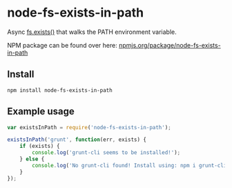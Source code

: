 # node-fs-exists-in-path

Async [fs.exists()](http://nodejs.org/api/fs.html#fs_fs_exists_path_callback) that walks the PATH environment variable.

NPM package can be found over here: [npmjs.org/package/node-fs-exists-in-path](https://npmjs.org/package/node-fs-exists-in-path)

## Install
```
npm install node-fs-exists-in-path
```

## Example usage
```js
var existsInPath = require('node-fs-exists-in-path');

existsInPath('grunt', function(err, exists) {
    if (exists) {
        console.log('grunt-cli seems to be installed!');
    } else {
        console.log('No grunt-cli found! Install using: npm i grunt-cli -g');
    }
});
```
